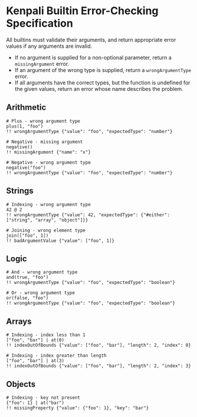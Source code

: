 # Kenpali Builtin Error-Checking Specification

All builtins must validate their arguments, and return appropriate error values if any arguments are invalid.

- If no argument is supplied for a non-optional parameter, return a `missingArgument` error.
- If an argument of the wrong type is supplied, return a `wrongArgumentType` error.
- If all arguments have the correct types, but the function is undefined for the given values, return an error whose name describes the problem.

## Arithmetic

```
# Plus - wrong argument type
plus(1, "foo")
!! wrongArgumentType {"value": "foo", "expectedType": "number"}
```

```
# Negative - missing argument
negative()
!! missingArgument {"name": "x"}
```

```
# Negative - wrong argument type
negative("foo")
!! wrongArgumentType {"value": "foo", "expectedType": "number"}
```

## Strings

```
# Indexing - wrong argument type
42 @ 2
!! wrongArgumentType {"value": 42, "expectedType": {"#either": ["string", "array", "object"]}}
```

```
# Joining - wrong element type
join(["foo", 1])
!! badArgumentValue {"value": ["foo", 1]}
```

## Logic

```
# And - wrong argument type
and(true, "foo")
!! wrongArgumentType {"value": "foo", "expectedType": "boolean"}
```

```
# Or - wrong argument type
or(false, "foo")
!! wrongArgumentType {"value": "foo", "expectedType": "boolean"}
```

## Arrays

```
# Indexing - index less than 1
["foo", "bar"] | at(0)
!! indexOutOfBounds {"value": ["foo", "bar"], "length": 2, "index": 0}
```

```
# Indexing - index greater than length
["foo", "bar"] | at(3)
!! indexOutOfBounds {"value": ["foo", "bar"], "length": 2, "index": 3}
```

## Objects

```
# Indexing - key not present
{"foo": 1} | at("bar")
!! missingProperty {"value": {"foo": 1}, "key": "bar"}
```
